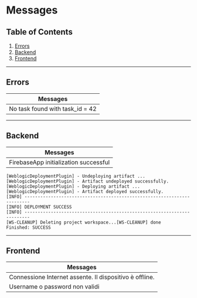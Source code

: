 # Messages

## Table of Contents

  1. [Errors](#errors)
  1. [Backend](#backend)
  1. [Frontend](#frontend)

---

## Errors
| Messages |
| --------- |
|   No task found with task_id = 42 |

---

## Backend
| Messages |
| --------- |
|  FirebaseApp initialization successful |

``` 
[WeblogicDeploymentPlugin] - Undeploying artifact ...
[WeblogicDeploymentPlugin] - Artifact undeployed successfully.
[WeblogicDeploymentPlugin] - Deploying artifact ...
[WeblogicDeploymentPlugin] - Artifact deployed successfully.
[INFO] ------------------------------------------------------------------------
[INFO] DEPLOYMENT SUCCESS
[INFO] ------------------------------------------------------------------------
[WS-CLEANUP] Deleting project workspace...[WS-CLEANUP] done
Finished: SUCCESS
```
--- 

## Frontend
| Messages |
| --------- |
| Connessione Internet assente. Il dispositivo è offline. |
| Username o password non validi |
